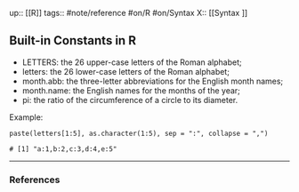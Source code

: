 up:: [[R]]
tags:: #note/reference #on/R #on/Syntax
X:: [[Syntax ]]

## Built-in Constants in R

- LETTERS: the 26 upper-case letters of the Roman alphabet;
- letters: the 26 lower-case letters of the Roman alphabet;
- month.abb: the three-letter abbreviations for the English month names;
- month.name: the English names for the months of the year;
- pi: the ratio of the circumference of a circle to its diameter.

Example:

```
paste(letters[1:5], as.character(1:5), sep = ":", collapse = ",")

# [1] "a:1,b:2,c:3,d:4,e:5"
```

---
### References
